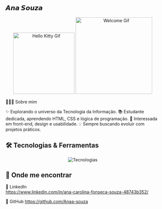 ## 𝘼𝙣𝙖 𝙎𝙤𝙪𝙯𝙖
<div align="center"> <img src="https://i.gifer.com/origin/dd/dd4255a86221fefcdef317f4eb0619a9_w200.gif" width="200px" alt="Hello Kitty Gif"/> <a href="https://github.com/Anaa-souza"> <img src="https://media.tenor.com/zgUJ_1xJxD8AAAAj/welcome-gif.gif" width="250px" alt="Welcome Gif"/> </a> </div>

🙋🏽‍♀️ Sobre mim

✨ Explorando o universo da Tecnologia da Informação.
📚 Estudante dedicada, aprendendo HTML, CSS e lógica de programação.
🚀 Interessada em front-end, design e usabilidade.
💡 Sempre buscando evoluir com projetos práticos.

## 🛠️ Tecnologias & Ferramentas
<div align="center"> <img src="https://skillicons.dev/icons?i=html,css,git,github,vscode,figma" alt="Tecnologias"/> </div>


## 📌 Onde me encontrar


💼 LinkedIn  
https://www.linkedin.com/in/ana-carolina-fonseca-souza-48743b352/

🐙 GitHub
https://github.com/Anaa-souza








